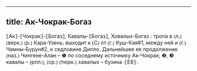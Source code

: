 
---
title: Ак-Чокрак-Богаз
---
⟦Ак⟧-⟦Чокрак⟧-⟦Богаз⟧, Кавалы-⟦Богаз⟧, Ховалых-Богаз
: тропа в ⦅л.⦆ ⦅верх.⦆ ⦅р.⦆ Кара-Узень; выходит к ⦅С⦆ от ⦅г.⦆ Куш-Кая#1, между ней и ⦅г.⦆ Чамны-Бурун#2, к седловине Дипло. Дальнейшее ее продолжение ⦅наз.⦆ Чингене-Алан – ❶ по соседнему источнику Ак-Чокрак; ❷, ❸ кавалы – ⦅рпл.⦆; ⦅ср.⦆ ⦅тюрк.⦆ хавалых – бузина ⦃Е8⦄.

